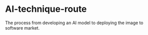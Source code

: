 # AI-technique-route
The process from developing an AI model to deploying the image to software market.
